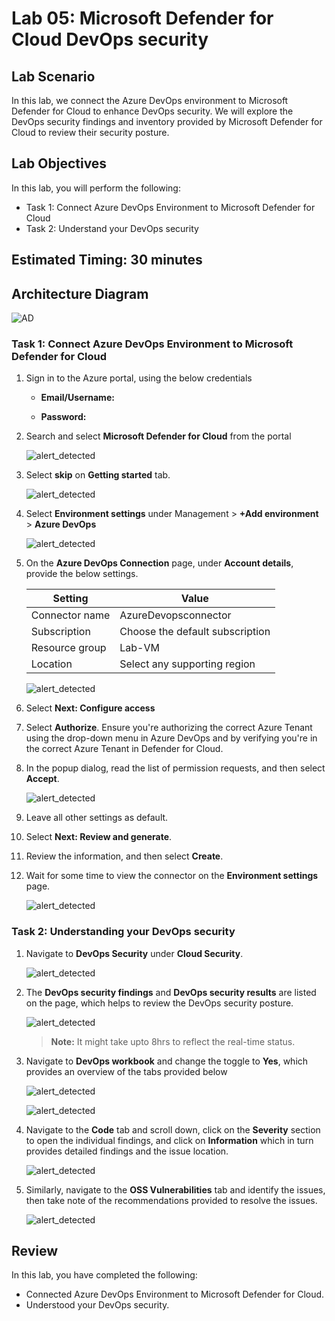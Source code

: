 # Lab 05: Microsoft Defender for Cloud DevOps security

## Lab Scenario

In this lab, we connect the Azure DevOps environment to Microsoft Defender for Cloud to enhance DevOps security. We will explore the DevOps security findings and inventory provided by Microsoft Defender for Cloud to review their security posture.

## Lab Objectives

In this lab, you will perform the following:

- Task 1: Connect Azure DevOps Environment to Microsoft Defender for Cloud
- Task 2: Understand your DevOps security

## Estimated Timing: 30 minutes

## Architecture Diagram

  ![AD](media/ard05.png)

### Task 1: Connect Azure DevOps Environment to Microsoft Defender for Cloud

1. Sign in to the Azure portal, using the below credentials

   - **Email/Username:** <inject key="AzureAdUserEmail"></inject>

   - **Password:** <inject key="AzureAdUserPassword"></inject>

1. Search and select **Microsoft Defender for Cloud** from the portal

    ![alert_detected](media/mls2.png)

1. Select **skip** on **Getting started** tab.

    ![alert_detected](media/mls1.png)

1. Select **Environment settings** under Management > **+Add environment** > **Azure DevOps**

    ![alert_detected](media/advlab51.png)

1. On the **Azure DevOps Connection** page, under **Account details**, provide the below settings.

   | Setting  | Value |
   -----------|---------
   | Connector name | AzureDevopsconnector |
   | Subscription | Choose the default subscription |
   | Resource group | Lab-VM |
   | Location | Select any supporting region |

    ![alert_detected](media/advlab52.png)

1. Select **Next: Configure access**

1. Select **Authorize**. Ensure you're authorizing the correct Azure Tenant using the drop-down menu in Azure DevOps and by verifying you're in the correct Azure Tenant in Defender for Cloud.

1. In the popup dialog, read the list of permission requests, and then select **Accept**.

    ![alert_detected](media/advlab53.png)

1. Leave all other settings as default.

1. Select **Next: Review and generate**.

1. Review the information, and then select **Create**.

1. Wait for some time to view the connector on the **Environment settings** page.

    ![alert_detected](media/advlab54.png)

### Task 2: Understanding your DevOps security

1. Navigate to **DevOps Security** under **Cloud Security**.

    ![alert_detected](media/advlab55.png)

1. The **DevOps security findings** and **DevOps security results** are listed on the page, which helps to review the DevOps security posture.

    ![alert_detected](media/m51.png)

   >**Note:** It might take upto 8hrs to reflect the real-time status.

1. Navigate to **DevOps workbook** and change the toggle to **Yes**, which provides an overview of the tabs provided below

    ![alert_detected](media/m55.png)

    ![alert_detected](media/m52.png)

1. Navigate to the **Code** tab and scroll down, click on the **Severity** section to open the individual findings, and click on **Information** which in turn provides detailed findings and the issue location.

    ![alert_detected](media/m53.png)

1. Similarly, navigate to the **OSS Vulnerabilities** tab and identify the issues, then take note of the recommendations provided to resolve the issues.

    ![alert_detected](media/m54.png)

## Review
In this lab, you have completed the following:

-  Connected Azure DevOps Environment to Microsoft Defender for Cloud.
-  Understood your DevOps security.

